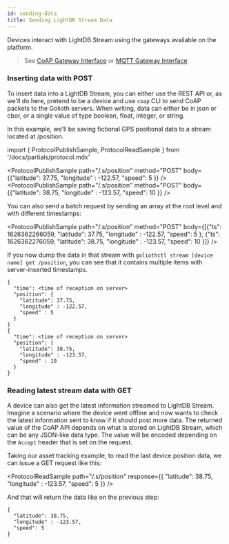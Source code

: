 ```yaml
---
id: sending-data
title: Sending LightDB Stream Data
---
```


Devices interact with LightDB Stream using the gateways available on the platform.

> See [CoAP Gateway Interface](/reference/protocols/coap/lightdb-stream) or [MQTT Gateway Interface](/reference/protocols/mqtt/lightdb-stream)

### Inserting data with POST

To insert data into a LightDB Stream, you can either use the REST API or, as we'll do here, pretend to be a device and use `coap` CLI to send CoAP packets to the Golioth servers. When writing, data can either be in json or cbor, or a single value of type boolean, float, integer, or string.

In this example, we'll be saving fictional GPS positional data to a stream located at /position.

import { ProtocolPublishSample, ProtocolReadSample } from '/docs/partials/protocol.mdx'

<ProtocolPublishSample path="/.s/position" method="POST" body={{"latitude": 37.75, "longitude" : -122.57, "speed": 5 }} />
<ProtocolPublishSample path="/.s/position" method="POST" body={{"latitude": 38.75, "longitude" : -123.57, "speed": 10 }} />

You can also send a batch request by sending an array at the root level and with different timestamps:

<ProtocolPublishSample path="/.s/position" method="POST" body={[{"ts": 1626362266059, "latitude": 37.75, "longitude" : -122.57, "speed": 5 }, {"ts": 1626362276059, "latitude": 38.75, "longitude" : -123.57, "speed": 10 }]} />

If you now dump the data in that stream with `goliothctl stream [device name] get /position`, you can see that it contains multiple items with server-inserted timestamps.

```
{
  "time": <time of reception on server>
  "position": {
    "latitude": 37.75,
    "longitude" : -122.57,
    "speed" : 5
  }
}
{
  "time": <time of reception on server>
  "position": {
    "latitude": 38.75,
    "longitude" : -123.57,
    "speed" : 10
  }
}
```

### Reading latest stream data with GET

A device can also get the latest information streamed to LightDB Stream. Imagine a scenario where the device went offline and now wants to check the latest information sent to know if it should post more data. The returned value of the CoAP API depends on what is stored on LightDB Stream, which can be any JSON-like data type. The value will be encoded depending on the `Accept` header that is set on the request.

Taking our asset tracking example, to read the last device position data, we can issue a GET request like this:

<ProtocolReadSample path="/.s/position" response={{ "latitude": 38.75, "longitude" : -123.57, "speed": 5 }} />

And that will return the data like on the previous step:

```
{
  "latitude": 38.75,
  "longitude" : -123.57,
  "speed": 5
}
```
